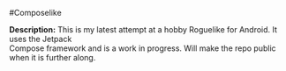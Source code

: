 #Composelike

**Description:** This is my latest attempt at a hobby Roguelike for Android. It uses the Jetpack\
Compose framework and is a work in progress. Will make the repo public when it is further along.
